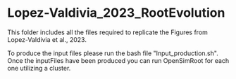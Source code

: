 # Lopez-Valdivia_2023_RootEvolution

This folder includes all the files required to replicate the Figures from Lopez-Valdivia et al., 2023. 

To produce the input files please run the bash file "Input_production.sh". Once the inputFiles have been produced you can run OpenSimRoot for each one utilizing a cluster. 
